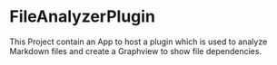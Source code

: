 # FileAnalyzerPlugin

This Project contain an App to host a plugin which is used to analyze Markdown files and create a Graphview to show file dependencies.
